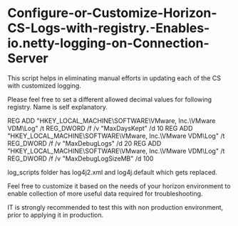 # Configure-or-Customize-Horizon-CS-Logs-with-registry.-Enables-io.netty-logging-on-Connection-Server

This script helps in eliminating manual efforts in updating each of the CS with customized logging. 

Please feel free to set a different allowed decimal values for following registry. Name is self explanatory. 

REG ADD "HKEY_LOCAL_MACHINE\SOFTWARE\VMware, Inc.\VMware VDM\Log" /t REG_DWORD /f /v "MaxDaysKept" /d 10 
REG ADD "HKEY_LOCAL_MACHINE\SOFTWARE\VMware, Inc.\VMware VDM\Log" /t REG_DWORD /f /v "MaxDebugLogs" /d 20 
REG ADD "HKEY_LOCAL_MACHINE\SOFTWARE\VMware, Inc.\VMware VDM\Log" /t REG_DWORD /f /v "MaxDebugLogSizeMB" /d 100

log_scripts folder has log4j2.xml and log4j.default which gets replaced. 

Feel free to customize it based on the needs of your horizon environment to enable collection of more useful data required for troubleshooting.

IT is strongly recommended to test this with non production environment, prior to applying it in production.
